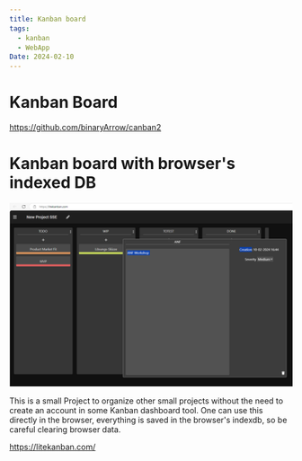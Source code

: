 ```yaml
---
title: Kanban board
tags:
  - kanban
  - WebApp
Date: 2024-02-10
---
```


# Kanban Board

<https://github.com/binaryArrow/canban2>

# Kanban board with browser's indexed DB

![](../_asset/2024-01-18_kanbanBoard_image_1.png)

This is a small Project to organize other small projects without the need to create an account in some Kanban dashboard tool. One can use this directly in the browser, everything is saved in the browser's indexdb, so be careful clearing browser data.


<https://litekanban.com/>
